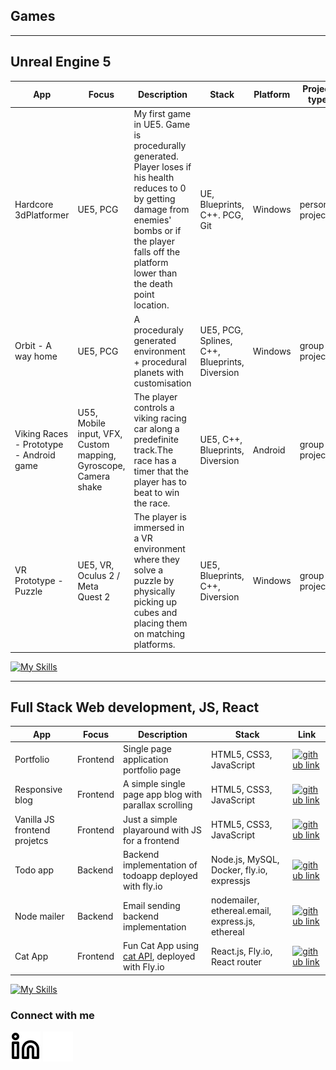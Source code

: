 ## Games
-------------------------------------
Unreal Engine 5
-------------------------------------
| App | Focus| Description | Stack | Platform | Project type | Year | Link |
|--------|----|-------------|-----|-----|-----|-----|------------|
|Hardcore 3dPlatformer | UE5, PCG | My first game in UE5. Game is procedurally generated. Player loses if his health reduces to 0 by getting damage from enemies' bombs or if the player falls off the platform lower than the death point location. |UE, Blueprints, C++. PCG, Git| Windows | personal project | 2025 | [itch.io link](https://yuliiasmirnova.itch.io/hardcore-tennis-platformer)|
|Orbit - A way home| UE5, PCG | A proceduraly generated environment + procedural planets with customisation | UE5, PCG, Splines, C++, Blueprints, Diversion | Windows | group project  | 2025 | [link ](https://yuliiasmirnova.itch.io/orbit-a-way-home)|
| Viking Races - Prototype - Android game | U55, Mobile input, VFX, Custom mapping, Gyroscope, Camera shake | The player controls a viking racing car along a predefinite track.The race has a timer that the player has to beat to win the race.  | UE5, C++, Blueprints, Diversion | Android | group project | 2025 | [itch.io link](https://yuliiasmirnova.itch.io/viking-races) |
| VR Prototype - Puzzle | UE5, VR, Oculus 2 / Meta Quest 2 | The player is immersed in a VR environment where they solve a puzzle by physically picking up cubes and placing them on matching platforms. | UE5, Blueprints, C++, Diversion | Windows | group project | 2025 | [itch.io link](https://yuliiasmirnova.itch.io/vr-prototype-puzzle)|

[![My Skills](https://skillicons.dev/icons?i=cpp,cs,git,github,clion,rider,vscode,unity,unreal)](https://skillicons.dev)

-------------------------------------
Full Stack Web development, JS, React
-------------------------------------
| App | Focus| Description | Stack | Link |
|--------|----|-------------|-----|------------|
| Portfolio |Frontend| Single page application portfolio page | HTML5, CSS3, JavaScript | [![github link](https://skillicons.dev/icons?i=github)](https://github.com/yulsmir/my-portfolio-page) |
| Responsive blog |Frontend| A simple single page app blog with parallax scrolling | HTML5, CSS3, JavaScript | [![github link](https://skillicons.dev/icons?i=github)](https://github.com/yulsmir/responsive-blog) |
| Vanilla JS frontend projetcs |Frontend| Just a simple playaround with JS for a frontend | HTML5, CSS3, JavaScript | [![github link](https://skillicons.dev/icons?i=github)](https://github.com/yulsmir/javascript-vanilla)
|Todo   app|Backend|Backend implementation of todoapp deployed with fly.io| Node.js, MySQL, Docker, fly.io, expressjs | [![github link](https://skillicons.dev/icons?i=github)](https://github.com/yulsmir/foocoding/tree/master/Databases/Week3/todo-app)|
| Node mailer |Backend| Email sending backend implementation | nodemailer, ethereal.email, express.js, ethereal | [![github link](https://skillicons.dev/icons?i=github)](https://github.com/yulsmir/node-mailer)
| Cat App |Frontend| Fun Cat App using [cat API](https://thecatapi.com/), deployed with Fly.io   | React.js, Fly.io, React router | [![github link](https://skillicons.dev/icons?i=github)](https://github.com/yulsmir/cat-app)

[![My Skills](https://skillicons.dev/icons?i=js,html,css,mysql,docker,vscode,git,github,heroku)](https://skillicons.dev)

### Connect with me
[![website](./img/linkedin-light.svg)](https://linkedin.com/in/smirnovajuliar#gh-light-mode-only)
[![website](./img/linkedin-dark.svg)](https://linkedin.com/in/smirnovajulia#gh-dark-mode-only)
&nbsp;&nbsp;

